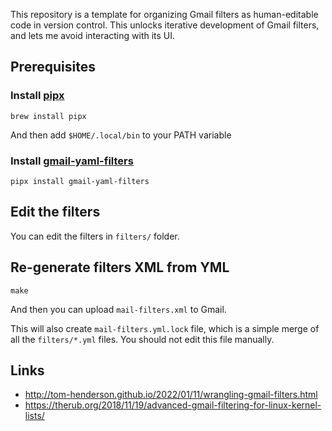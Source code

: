 This repository is a template for organizing Gmail filters as human-editable code in version control. This unlocks iterative development of Gmail filters, and lets me avoid interacting with its UI. 

## Prerequisites

### Install [pipx](https://pypa.github.io/pipx/)
```
brew install pipx
```

And then add `$HOME/.local/bin` to your PATH variable

### Install [gmail-yaml-filters](https://github.com/mesozoic/gmail-yaml-filters)
```
pipx install gmail-yaml-filters
```

## Edit the filters
You can edit the filters in `filters/` folder.

## Re-generate filters XML from YML
```
make
```

And then you can upload `mail-filters.xml` to Gmail.

This will also create `mail-filters.yml.lock` file, which is a simple merge of all the `filters/*.yml` files.
You should not edit this file manually.

## Links
- http://tom-henderson.github.io/2022/01/11/wrangling-gmail-filters.html
- https://therub.org/2018/11/19/advanced-gmail-filtering-for-linux-kernel-lists/
